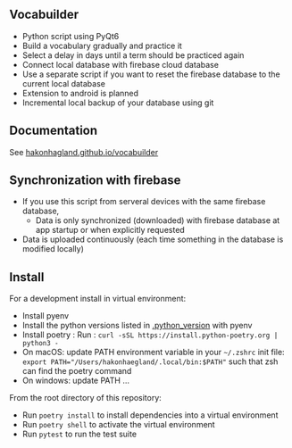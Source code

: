## Vocabuilder
- Python script using PyQt6
- Build a vocabulary gradually and practice it
- Select a delay in days until a term should be practiced again
- Connect local database with firebase cloud database
- Use a separate script if you want to reset the firebase database to the current local database
- Extension to android is planned
- Incremental local backup of your database using git

## Documentation

See [hakonhagland.github.io/vocabuilder](https://hakonhagland.github.io/vocabuilder/)

## Synchronization with firebase

- If you use this script from serveral devices with the same firebase database,
    - Data is only synchronized (downloaded) with firebase database at app startup
      or when explicitly requested
- Data is uploaded continuously (each time something in the database is modified locally)

## Install

For a development install in virtual environment:

- Install pyenv
- Install the python versions listed in [.python_version](.python-version) with pyenv
- Install poetry : Run : `curl -sSL https://install.python-poetry.org | python3 -`
- On macOS: update PATH environment variable in your `~/.zshrc` init file:
`export PATH="/Users/hakonhaegland/.local/bin:$PATH"` such that zsh can find the poetry command
- On windows: update PATH ...

From the root directory of this repository:
- Run `poetry install` to install dependencies into a virtual environment
- Run `poetry shell` to activate the virtual environment
- Run `pytest` to run the test suite
